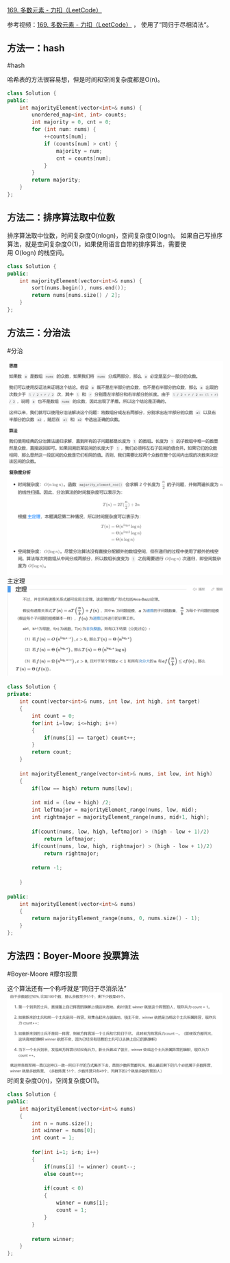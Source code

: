 [169. 多数元素 - 力扣（LeetCode）](https://leetcode.cn/problems/majority-element/solutions/146074/duo-shu-yuan-su-by-leetcode-solution/?envType=study-plan-v2&envId=top-interview-150)

参考视频：[169. 多数元素 - 力扣（LeetCode）](https://leetcode.cn/problems/majority-element/solutions/21733/javashi-pin-jiang-jie-xi-lie-majority-element-by-s/)  ， 使用了“同归于尽相消法“。

## 方法一：hash

#hash

哈希表的方法很容易想，但是时间和空间复杂度都是O(n)。
```cpp
class Solution {
public:
    int majorityElement(vector<int>& nums) {
        unordered_map<int, int> counts;
        int majority = 0, cnt = 0;
        for (int num: nums) {
            ++counts[num];
            if (counts[num] > cnt) {
                majority = num;
                cnt = counts[num];
            }
        }
        return majority;
    }
};
```

## 方法二：排序算法取中位数

排序算法取中位数，时间复杂度O(nlogn)，空间复杂度O(logn)。
如果自己写排序算法，就是空间复杂度O(1)，如果使用语言自带的排序算法，需要使用 O(logn) 的栈空间。

```cpp
class Solution {
public:
    int majorityElement(vector<int>& nums) {
        sort(nums.begin(), nums.end());
        return nums[nums.size() / 2];
    }
};
```

## 方法三：分治法

#分治

![](../zpicturestore/Snipaste_2025-04-08_14-04-40.png)
![](../zpicturestore/Snipaste_2025-04-08_14-05-27.png)
主定理
![](../zpicturestore/Snipaste_2025-04-08_14-07-03.png)

```cpp
class Solution {
private:
    int count(vector<int>& nums, int low, int high, int target)
    {
        int count = 0;
        for(int i=low; i<=high; i++)
        {
            if(nums[i] == target) count++;
        }
        return count;
    }

    int majorityElement_range(vector<int>& nums, int low, int high)
    {
        if(low == high) return nums[low];

        int mid = (low + high) /2;
        int leftmajor = majorityElement_range(nums, low, mid);
        int rightmajor = majorityElement_range(nums, mid+1, high);

        if(count(nums, low, high, leftmajor) > (high - low + 1)/2)
            return leftmajor;
        if(count(nums, low, high, rightmajor) > (high - low + 1)/2)
            return rightmajor;

        return -1;

    }

public:
    int majorityElement(vector<int>& nums) 
    {
        return majorityElement_range(nums, 0, nums.size() - 1);
    }
};
```

## 方法四：Boyer-Moore 投票算法

#Boyer-Moore #摩尔投票

这个算法还有一个称呼就是“同归于尽消杀法”
![](../zpicturestore/Snipaste_2025-04-08_15-18-17.png)
时间复杂度O(n)，空间复杂度O(1)。

```cpp
class Solution {
public:
    int majorityElement(vector<int>& nums) 
    {
        int n = nums.size();
        int winner = nums[0];
        int count = 1;

        for(int i=1; i<n; i++)
        {
            if(nums[i] != winner) count--;
            else count++;

            if(count < 0)
            {
                winner = nums[i];
                count = 1;
            }
        }

        return winner;
    }
};
```




